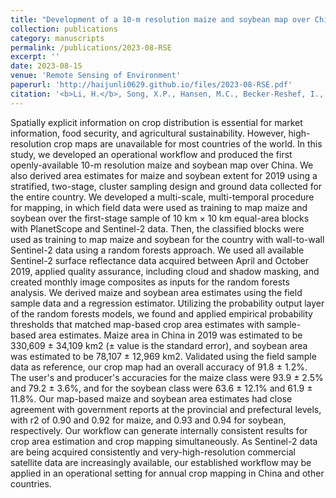 ```yaml
---
title: "Development of a 10-m resolution maize and soybean map over China: Matching satellite-based crop classification with sample-based area estimation"
collection: publications
category: manuscripts
permalink: /publications/2023-08-RSE
excerpt: ''
date: 2023-08-15
venue: 'Remote Sensing of Environment'
paperurl: 'http://haijunli0629.github.io/files/2023-08-RSE.pdf'
citation: '<b>Li, H.</b>, Song, X.P., Hansen, M.C., Becker-Reshef, I., Adusei, B., Pickering, J., Wang, L., Wang, L., Lin, Z., Zalles, V. and Potapov, P., 2023. Development of a 10-m resolution maize and soybean map over China: Matching satellite-based crop classification with sample-based area estimation. <i>Remote sensing of environment</i>, 294, p.113623.'
---
```


Spatially explicit information on crop distribution is essential for market information, food security, and agricultural sustainability. However, high-resolution crop maps are unavailable for most countries of the world. In this study, we developed an operational workflow and produced the first openly-available 10-m resolution maize and soybean map over China. We also derived area estimates for maize and soybean extent for 2019 using a stratified, two-stage, cluster sampling design and ground data collected for the entire country. We developed a multi-scale, multi-temporal procedure for mapping, in which field data were used as training to map maize and soybean over the first-stage sample of 10 km × 10 km equal-area blocks with PlanetScope and Sentinel-2 data. Then, the classified blocks were used as training to map maize and soybean for the country with wall-to-wall Sentinel-2 data using a random forests approach. We used all available Sentinel-2 surface reflectance data acquired between April and October 2019, applied quality assurance, including cloud and shadow masking, and created monthly image composites as inputs for the random forests analysis. We derived maize and soybean area estimates using the field sample data and a regression estimator. Utilizing the probability output layer of the random forests models, we found and applied empirical probability thresholds that matched map-based crop area estimates with sample-based area estimates. Maize area in China in 2019 was estimated to be 330,609 ± 34,109 km2 (± value is the standard error), and soybean area was estimated to be 78,107 ± 12,969 km2. Validated using the field sample data as reference, our crop map had an overall accuracy of 91.8 ± 1.2%. The user's and producer's accuracies for the maize class were 93.9 ± 2.5% and 79.2 ± 3.6%, and for the soybean class were 63.6 ± 12.1% and 61.9 ± 11.8%. Our map-based maize and soybean area estimates had close agreement with government reports at the provincial and prefectural levels, with r2 of 0.90 and 0.92 for maize, and 0.93 and 0.94 for soybean, respectively. Our workflow can generate internally consistent results for crop area estimation and crop mapping simultaneously. As Sentinel-2 data are being acquired consistently and very-high-resolution commercial satellite data are increasingly available, our established workflow may be applied in an operational setting for annual crop mapping in China and other countries.